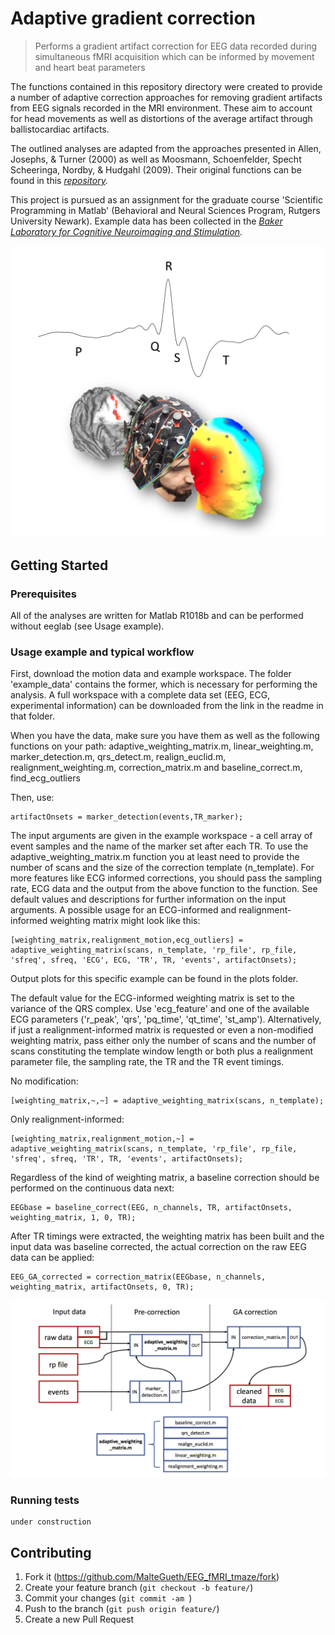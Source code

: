 # Adaptive gradient correction
> Performs a gradient artifact correction for EEG data recorded during simultaneous fMRI acquisition which can be informed by movement and heart beat parameters

The functions contained in this repository directory were created to provide a number of adaptive correction approaches
for removing gradient artifacts from EEG signals recorded in the MRI environment. These aim to account
for head movements as well as distortions of the average artifact through ballistocardiac artifacts.

The outlined analyses are adapted from the approaches presented in Allen, Josephs, & Turner (2000) as well as 
Moosmann, Schoenfelder, Specht Scheeringa, Nordby, & Hudgahl (2009). Their original functions can be found in
this _[repository][bergen_toolbox]._

This project is pursued as an assignment for the graduate course 'Scientific Programming in Matlab' (Behavioral
and Neural Sciences Program, Rutgers University Newark). Example data has been collected in the _[Baker Laboratory
for Cognitive Neuroimaging and Stimulation][lap_page]._

![](logo.png)


## Getting Started

### Prerequisites

All of the analyses are written for Matlab R1018b and can be performed without eeglab (see Usage example). 

### Usage example and typical workflow

First, download the motion data and example workspace. The folder 'example_data' contains the former, which is necessary for performing the analysis. A full workspace with a complete data set (EEG, ECG, experimental information) can be downloaded from the link in the readme in that folder.

When you have the data, make sure you have them as well as the following functions on your path: adaptive_weighting_matrix.m, linear_weighting.m, marker_detection.m, qrs_detect.m, realign_euclid.m, realignment_weighting.m, correction_matrix.m and baseline_correct.m, find_ecg_outliers

Then, use:

```
artifactOnsets = marker_detection(events,TR_marker);
```

The input arguments are given in the example workspace - a cell array of event samples and the name of the marker set after each TR. To use the adaptive_weighting_matrix.m function you at least need to provide the number of scans and the size of the correction template (n_template). For more features like ECG informed corrections, you should pass the sampling rate, ECG data and the output from the above function to the function. See default values and descriptions for further information on the input arguments. A possible usage for an ECG-informed and realignment-informed weighting matrix might look like this:

```
[weighting_matrix,realignment_motion,ecg_outliers] = adaptive_weighting_matrix(scans, n_template, 'rp_file', rp_file, 'sfreq', sfreq, 'ECG', ECG, 'TR', TR, 'events', artifactOnsets);
```
Output plots for this specific example can be found in the plots folder.

The default value for the ECG-informed weighting matrix is set to the variance of the QRS complex. Use 'ecg_feature' and one of the available ECG parameters ('r_peak', 'qrs', 'pq_time', 'qt_time', 'st_amp').
Alternatively, if just a realignment-informed matrix is requested or even a non-modified weighting matrix, pass either only the number of scans and the number of scans constituting the template window length or both plus a realignment parameter file, the sampling rate, the TR and the TR event timings.

No modification:

```
[weighting_matrix,~,~] = adaptive_weighting_matrix(scans, n_template);
```

Only realignment-informed:

```
[weighting_matrix,realignment_motion,~] = adaptive_weighting_matrix(scans, n_template, 'rp_file', rp_file, 'sfreq', sfreq, 'TR', TR, 'events', artifactOnsets);
```

Regardless of the kind of weighting matrix, a baseline correction should be performed on the continuous data next:

```
EEGbase = baseline_correct(EEG, n_channels, TR, artifactOnsets, weighting_matrix, 1, 0, TR);
```

After TR timings were extracted, the weighting matrix has been built and the input data was baseline corrected, the actual correction on the raw EEG data can be applied:

```
EEG_GA_corrected = correction_matrix(EEGbase, n_channels, weighting_matrix, artifactOnsets, 0, TR);
```

![](workflow.png)

### Running tests

```
under construction
```

## Contributing

1. Fork it (<https://github.com/MalteGueth/EEG_fMRI_tmaze/fork>)
2. Create your feature branch (`git checkout -b feature/`)
3. Commit your changes (`git commit -am `)
4. Push to the branch (`git push origin feature/`)
5. Create a new Pull Request

<!-- Markdown link & img dfn's -->
[bergen_toolbox]: https://github.com/jnvandermeer/BergenToolboxModified
[lap_page]: http://neurostimlab.com
